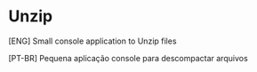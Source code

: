 # Unzip

[ENG]
Small console application to Unzip files

[PT-BR]
Pequena aplicação console para descompactar arquivos


